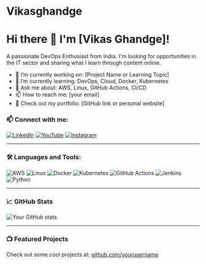 #                                                                  Vikasghandge
# Hi there 👋 I'm [Vikas Ghandge]!

A passionate DevOps Enthusiast from India. I'm looking for opportunities in the IT sector and sharing what I learn through content online.

- 🔭 I’m currently working on: [Project Name or Learning Topic]
- 🌱 I’m currently learning: DevOps, Cloud, Docker, Kubernetes
- 💬 Ask me about: AWS, Linux, GitHub Actions, CI/CD
- 📫 How to reach me: [your email]
- 📝 Check out my portfolio: [GitHub link or personal website]

### 📫 Connect with me:
[![LinkedIn](https://img.shields.io/badge/LinkedIn-blue?logo=linkedin&logoColor=white)](https://linkedin.com/in/yourprofile)
[![YouTube](https://img.shields.io/badge/YouTube-red?logo=youtube&logoColor=white)](https://youtube.com/yourchannel)
[![Instagram](https://img.shields.io/badge/Instagram-E4405F?logo=instagram&logoColor=white)](https://instagram.com/yourprofile)

---

### 🛠 Languages and Tools:

![AWS](https://img.shields.io/badge/AWS-232F3E?logo=amazon-aws&logoColor=white)
![Linux](https://img.shields.io/badge/Linux-FCC624?logo=linux&logoColor=black)
![Docker](https://img.shields.io/badge/Docker-2496ED?logo=docker&logoColor=white)
![Kubernetes](https://img.shields.io/badge/Kubernetes-326CE5?logo=kubernetes&logoColor=white)
![GitHub Actions](https://img.shields.io/badge/GitHub%20Actions-2088FF?logo=github-actions&logoColor=white)
![Jenkins](https://img.shields.io/badge/Jenkins-D24939?logo=jenkins&logoColor=white)
![Python](https://img.shields.io/badge/Python-3776AB?logo=python&logoColor=white)

---

### 📈 GitHub Stats

![Your GitHub stats](https://github-readme-stats.vercel.app/api?username=yourusername&show_icons=true&theme=radical)

---

### 📺 Featured Projects

Check out some cool projects at: [github.com/yourusername](https://github.com/yourusername)
